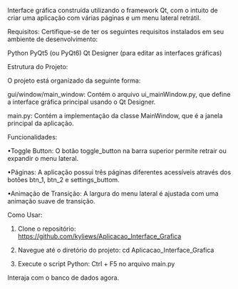 Interface gráfica construída utilizando o framework Qt, com o intuito de criar uma aplicação com várias páginas e um menu lateral retrátil.

Requisitos:
Certifique-se de ter os seguintes requisitos instalados em seu ambiente de desenvolvimento:

Python
PyQt5 (ou PyQt6)
Qt Designer (para editar as interfaces gráficas)

Estrutura do Projeto:

O projeto está organizado da seguinte forma:

gui/window/main_window: Contém o arquivo ui_mainWindow.py, que define a interface gráfica principal usando o Qt Designer.

main.py: Contém a implementação da classe MainWindow, que é a janela principal da aplicação.

Funcionalidades:

•Toggle Button:
O botão toggle_button na barra superior permite retrair ou expandir o menu lateral.

•Páginas:
A aplicação possui três páginas diferentes acessíveis através dos botões btn_1, btn_2 e settings_buttom.

•Animação de Transição:
A largura do menu lateral é ajustada com uma animação suave de transição.

Como Usar:

1. Clone o repositório:
https://github.com/kyliews/Aplicacao_Interface_Grafica

2. Navegue até o diretório do projeto:
cd Aplicacao_Interface_Grafica

3. Execute o script Python:
Ctrl + F5 no arquivo main.py

Interaja com o banco de dados agora.
